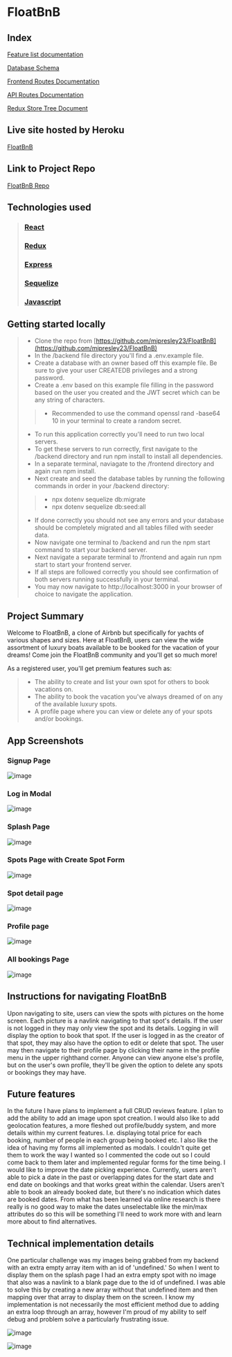 # FloatBnB

## Index

[Feature list documentation](https://github.com/mipresley23/FloatBnB/wiki/MVP-Feature-List)

[Database Schema](https://github.com/mipresley23/FloatBnB/wiki/DB-Schema-V2)

[Frontend Routes Documentation](https://github.com/mipresley23/FloatBnB/wiki/Frontend-Routes)

[API Routes Documentation](https://github.com/mipresley23/FloatBnB/wiki/API-Routes)

[Redux Store Tree Document](https://github.com/mipresley23/FloatBnB/wiki/StateShape)

## Live site hosted by Heroku

[FloatBnB](https://floatbnb.herokuapp.com/)

## Link to Project Repo

[FloatBnB Repo](https://github.com/mipresley23/FloatBnB)

## Technologies used
> ### [React](https://reactjs.org/)
> ### [Redux](https://redux.js.org/)
> ### [Express](https://expressjs.com/)
> ### [Sequelize](https://sequelize.org/)
> ### [Javascript](https://developer.mozilla.org/en-US/docs/Web/JavaScript)

## Getting started locally
> * Clone the repo from [https://github.com/mipresley23/FloatBnB](https://github.com/mipresley23/FloatBnB)
> * In the /backend file directory you'll find a .env.example file.
> * Create a database with an owner based off this example file. Be sure to give your user CREATEDB privileges and a strong password.
> * Create a .env based on this example file filling in the password based on the user you created and the JWT secret which can be any string of characters. 
> > * Recommended to use the command  openssl rand -base64 10  in your terminal to create a random secret.
> * To run this application correctly you'll need to run two local servers.
> * To get these servers to run correctly, first navigate to the /backend directory and run npm install to install all dependencies.
> * In a separate terminal, naviagate to the /frontend directory and again run npm install.
> * Next create and seed the database tables by running the following commands in order in your /backend directory:
> > * npx dotenv sequelize db:migrate
> > * npx dotenv sequelize db:seed:all
> * If done correctly you should not see any errors and your database should be completely migrated and all tables filled with seeder data.
> * Now navigate one terminal to /backend and run the npm start command to start your backend server.
> * Next navigate a separate terminal to /frontend and again run npm start to start your frontend server.
> * If all steps are followed correctly you should see confirmation of both servers running successfully in your terminal.
> * You may now navigate to http://localhost:3000 in your browser of choice to navigate the application.


## Project Summary
Welcome to FloatBnB, a clone of Airbnb but specifically for yachts of various shapes and sizes. Here at FloatBnB, users can view the wide assortment of luxury boats available to be booked for the vacation of your dreams! Come join the FloatBnB community and you'll get so much more!

As a registered user, you'll get premium features such as:
> * The ability to create and list your own spot for others to book vacations on.
> * The ability to book the vacation you've always dreamed of on any of the available luxury spots.
> * A profile page where you can view or delete any of your spots and/or bookings.


## App Screenshots
### Signup Page
![image](https://user-images.githubusercontent.com/59783664/177337864-24c2b804-8ec6-4246-9ae6-686a45d441a9.png)

### Log in Modal
![image](https://user-images.githubusercontent.com/59783664/177339507-27cdec94-436f-47d2-bbe7-10c164d89591.png)


### Splash Page

![image](https://user-images.githubusercontent.com/59783664/177337612-c3797a40-e3e1-4011-ab2a-6a9df55e26e0.png)

### Spots Page with Create Spot Form

![image](https://user-images.githubusercontent.com/59783664/177338221-aa6e27d0-9730-4eb7-8760-09f2268cbdb0.png)


### Spot detail page
![image](https://user-images.githubusercontent.com/59783664/177338599-41cbf63b-8ce7-419e-b0e0-18e7ea522a49.png)

### Profile page
![image](https://user-images.githubusercontent.com/59783664/177338979-ef54027d-d429-4eaf-b018-5c6fc3dd663b.png)

### All bookings Page
![image](https://user-images.githubusercontent.com/59783664/177339243-a56f7519-b55a-4d72-83f9-233ab6689aea.png)



## Instructions for navigating FloatBnB
Upon navigating to site, users can view the spots with pictures on the home screen. Each picture is a navlink navigating to that spot's details. If the user is not logged in they may only view the spot and its details. Logging in will display the option to book that spot. If the user is logged in as the creator of that spot, they may also have the option to edit or delete that spot. The user may then navigate to their profile page by clicking their name in the profile menu in the upper righthand corner. Anyone can view anyone else's profile, but on the user's own profile, they'll be given the option to delete any spots or bookings they may have.

## Future features
In the future I have plans to implement a full CRUD reviews feature.
I plan to add the ability to add an image upon spot creation.
I would also like to add geolocation features, a more fleshed out profile/buddy system, and more details within my current features. I.e. displaying total price for each booking, number of people in each group being booked etc. I also like the idea of having my forms all implemented as modals. I couldn't quite get them to work the way I wanted so I commented the code out so I could come back to them later and implemented regular forms for the time being. I would like to improve the date picking experience. Currently, users aren't able to pick a date in the past or overlapping dates for the start date and end date on bookings and that works great within the calendar. Users aren't able to book an already booked date, but there's no indication which dates are booked dates. From what has been learned via online research is there really is no good way to make the dates unselectable like the min/max attributes do so this will be something I'll need to work more with and learn more about to find alternatives.

## Technical implementation details

One particular challenge was my images being grabbed from my backend with an extra empty array item with an id of 'undefined.' So when I went to display them on the splash page I had an extra empty spot with no image that also was a navlink to a blank page due to the id of undefined. I was able to solve this by creating a new array without that undefined item and then mapping over that array to display them on the screen. I know my implementation is not necessarily the most efficient method due to adding an extra loop through an array, however I'm proud of my ability to self debug and problem solve a particularly frustrating issue.

![image](https://user-images.githubusercontent.com/59783664/176972846-c6cab062-7ef1-49a9-8b12-e44971c2b036.png)

![image](https://user-images.githubusercontent.com/59783664/176972865-2b8e9b25-c721-4009-bc33-6f599f43bbcc.png)

